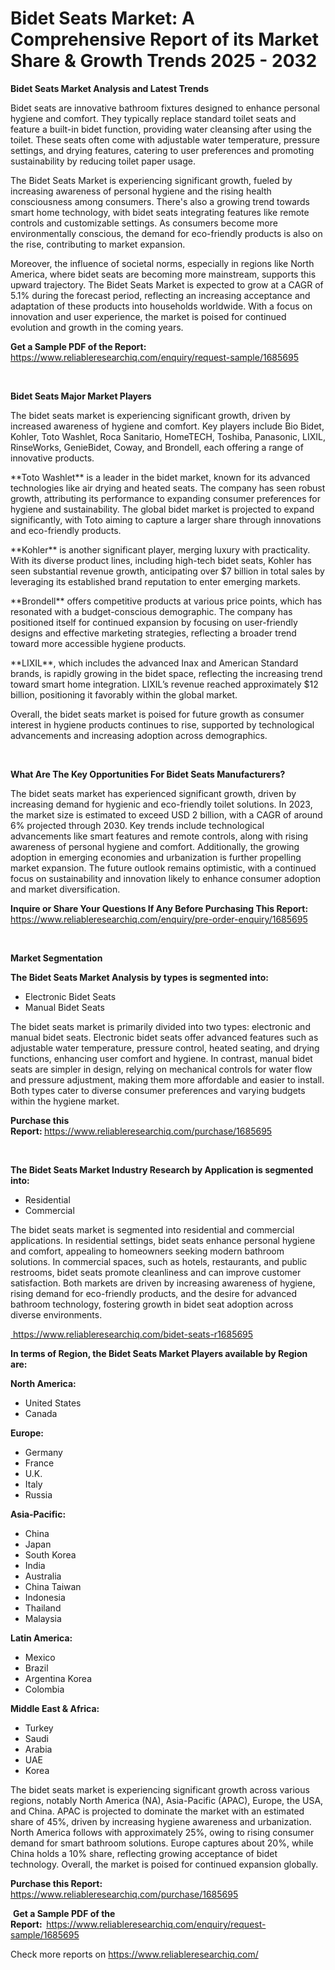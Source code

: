 <p><h1>Bidet Seats Market: A Comprehensive Report of its Market Share & Growth Trends 2025 - 2032</h1></p><p><strong>Bidet Seats Market Analysis and Latest Trends</strong></p>
<p><p>Bidet seats are innovative bathroom fixtures designed to enhance personal hygiene and comfort. They typically replace standard toilet seats and feature a built-in bidet function, providing water cleansing after using the toilet. These seats often come with adjustable water temperature, pressure settings, and drying features, catering to user preferences and promoting sustainability by reducing toilet paper usage.</p><p>The Bidet Seats Market is experiencing significant growth, fueled by increasing awareness of personal hygiene and the rising health consciousness among consumers. There's also a growing trend towards smart home technology, with bidet seats integrating features like remote controls and customizable settings. As consumers become more environmentally conscious, the demand for eco-friendly products is also on the rise, contributing to market expansion.</p><p>Moreover, the influence of societal norms, especially in regions like North America, where bidet seats are becoming more mainstream, supports this upward trajectory. The Bidet Seats Market is expected to grow at a CAGR of 5.1% during the forecast period, reflecting an increasing acceptance and adaptation of these products into households worldwide. With a focus on innovation and user experience, the market is poised for continued evolution and growth in the coming years.</p></p>
<p><strong>Get a Sample PDF of the Report:&nbsp;</strong> <a href="https://www.reliableresearchiq.com/enquiry/request-sample/1685695?utm_campaign=3180&utm_medium=2&utm_source=Github&utm_content=ia&utm_term=04042025&utm_id=bidet-seats">https://www.reliableresearchiq.com/enquiry/request-sample/1685695</a></p>
<p>&nbsp;</p>
<p><strong>Bidet Seats Major Market Players</strong></p>
<p><p>The bidet seats market is experiencing significant growth, driven by increased awareness of hygiene and comfort. Key players include Bio Bidet, Kohler, Toto Washlet, Roca Sanitario, HomeTECH, Toshiba, Panasonic, LIXIL, RinseWorks, GenieBidet, Coway, and Brondell, each offering a range of innovative products.</p><p>**Toto Washlet** is a leader in the bidet market, known for its advanced technologies like air drying and heated seats. The company has seen robust growth, attributing its performance to expanding consumer preferences for hygiene and sustainability. The global bidet market is projected to expand significantly, with Toto aiming to capture a larger share through innovations and eco-friendly products.</p><p>**Kohler** is another significant player, merging luxury with practicality. With its diverse product lines, including high-tech bidet seats, Kohler has seen substantial revenue growth, anticipating over $7 billion in total sales by leveraging its established brand reputation to enter emerging markets.</p><p>**Brondell** offers competitive products at various price points, which has resonated with a budget-conscious demographic. The company has positioned itself for continued expansion by focusing on user-friendly designs and effective marketing strategies, reflecting a broader trend toward more accessible hygiene products.</p><p>**LIXIL**, which includes the advanced Inax and American Standard brands, is rapidly growing in the bidet space, reflecting the increasing trend toward smart home integration. LIXIL’s revenue reached approximately $12 billion, positioning it favorably within the global market.</p><p>Overall, the bidet seats market is poised for future growth as consumer interest in hygiene products continues to rise, supported by technological advancements and increasing adoption across demographics.</p></p>
<p>&nbsp;</p>
<p><strong>What Are The Key Opportunities For Bidet Seats Manufacturers?</strong></p>
<p><p>The bidet seats market has experienced significant growth, driven by increasing demand for hygienic and eco-friendly toilet solutions. In 2023, the market size is estimated to exceed USD 2 billion, with a CAGR of around 6% projected through 2030. Key trends include technological advancements like smart features and remote controls, along with rising awareness of personal hygiene and comfort. Additionally, the growing adoption in emerging economies and urbanization is further propelling market expansion. The future outlook remains optimistic, with a continued focus on sustainability and innovation likely to enhance consumer adoption and market diversification.</p></p>
<p><strong>Inquire or Share Your Questions If Any Before Purchasing This Report:</strong> <a href="https://www.reliableresearchiq.com/enquiry/pre-order-enquiry/1685695?utm_campaign=3180&utm_medium=2&utm_source=Github&utm_content=ia&utm_term=04042025&utm_id=bidet-seats">https://www.reliableresearchiq.com/enquiry/pre-order-enquiry/1685695</a></p>
<p>&nbsp;</p>
<p><strong>Market Segmentation</strong></p>
<p><strong>The Bidet Seats Market Analysis by types is segmented into:</strong></p>
<p><ul><li>Electronic Bidet Seats</li><li>Manual Bidet Seats</li></ul></p>
<p><p>The bidet seats market is primarily divided into two types: electronic and manual bidet seats. Electronic bidet seats offer advanced features such as adjustable water temperature, pressure control, heated seating, and drying functions, enhancing user comfort and hygiene. In contrast, manual bidet seats are simpler in design, relying on mechanical controls for water flow and pressure adjustment, making them more affordable and easier to install. Both types cater to diverse consumer preferences and varying budgets within the hygiene market.</p></p>
<p><strong>Purchase this Report:&nbsp;</strong><a href="https://www.reliableresearchiq.com/purchase/1685695?utm_campaign=3180&utm_medium=2&utm_source=Github&utm_content=ia&utm_term=04042025&utm_id=bidet-seats">https://www.reliableresearchiq.com/purchase/1685695</a></p>
<p>&nbsp;</p>
<p><strong>The Bidet Seats Market Industry Research by Application is segmented into:</strong></p>
<p><ul><li>Residential</li><li>Commercial</li></ul></p>
<p><p>The bidet seats market is segmented into residential and commercial applications. In residential settings, bidet seats enhance personal hygiene and comfort, appealing to homeowners seeking modern bathroom solutions. In commercial spaces, such as hotels, restaurants, and public restrooms, bidet seats promote cleanliness and can improve customer satisfaction. Both markets are driven by increasing awareness of hygiene, rising demand for eco-friendly products, and the desire for advanced bathroom technology, fostering growth in bidet seat adoption across diverse environments.</p></p>
<p><a href="https://www.reliableresearchiq.com/bidet-seats-r1685695?utm_campaign=3180&utm_medium=2&utm_source=Github&utm_content=ia&utm_term=04042025&utm_id=bidet-seats">&nbsp;https://www.reliableresearchiq.com/bidet-seats-r1685695</a></p>
<p><strong>In terms of Region, the Bidet Seats Market Players available by Region are:</strong></p>
<p>
    <p> <strong> North America: </strong>
        <ul>
            <li>United States</li>
            <li>Canada</li>
        </ul>
        </p> 
    <p> <strong> Europe: </strong>
        <ul>
            <li>Germany</li>
            <li>France</li>
            <li>U.K.</li>
            <li>Italy</li>
            <li>Russia</li>
        </ul>
        </p> 
    <p> <strong> Asia-Pacific: </strong>
        <ul>
            <li>China</li>
            <li>Japan</li>
            <li>South Korea</li>
            <li>India</li>
            <li>Australia</li>
            <li>China Taiwan</li>
            <li>Indonesia</li>
            <li>Thailand</li>
            <li>Malaysia</li>
        </ul>
        </p> 
    <p> <strong> Latin America: </strong>
        <ul>
            <li>Mexico</li>
            <li>Brazil</li>
            <li>Argentina Korea</li>
            <li>Colombia</li>
        </ul>
        </p> 
    <p> <strong> Middle East & Africa: </strong>
        <ul>
            <li>Turkey</li>
            <li>Saudi</li>
            <li>Arabia</li>
            <li>UAE</li>
            <li>Korea</li>
        </ul>
    </p>
    </p>
<p><p>The bidet seats market is experiencing significant growth across various regions, notably North America (NA), Asia-Pacific (APAC), Europe, the USA, and China. APAC is projected to dominate the market with an estimated share of 45%, driven by increasing hygiene awareness and urbanization. North America follows with approximately 25%, owing to rising consumer demand for smart bathroom solutions. Europe captures about 20%, while China holds a 10% share, reflecting growing acceptance of bidet technology. Overall, the market is poised for continued expansion globally.</p></p>
<p><strong>Purchase this Report: </strong><a href="https://www.reliableresearchiq.com/purchase/1685695?utm_campaign=3180&utm_medium=2&utm_source=Github&utm_content=ia&utm_term=04042025&utm_id=bidet-seats">https://www.reliableresearchiq.com/purchase/1685695</a></p>
<p>&nbsp;<strong>Get a Sample PDF of the Report:&nbsp;&nbsp;</strong><a href="https://www.reliableresearchiq.com/enquiry/request-sample/1685695?utm_campaign=3180&utm_medium=2&utm_source=Github&utm_content=ia&utm_term=04042025&utm_id=bidet-seats">https://www.reliableresearchiq.com/enquiry/request-sample/1685695</a></p>
<p><strong></strong></p>
<p>Check more reports on <a href="https://www.reliableresearchiq.com/?utm_campaign=3180&utm_medium=2&utm_source=Github&utm_content=ia&utm_term=04042025&utm_id=bidet-seats">https://www.reliableresearchiq.com/</a></p>